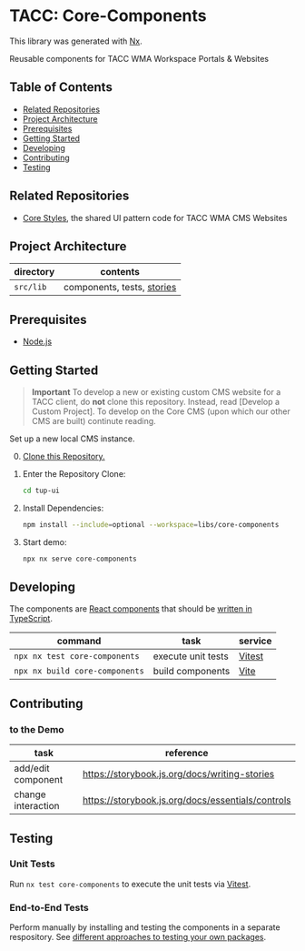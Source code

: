 # TACC: Core-Components

This library was generated with [Nx](https://nx.dev).

Reusable components for TACC WMA Workspace Portals & Websites

## Table of Contents

- [Related Repositories](#related-repositories)
- [Project Architecture](#project-architecture)
- [Prerequisites](#prerequisites)
- [Getting Started](#getting-started)
- [Developing](#developing)
- [Contributing](#contributing)
- [Testing](#testing)

## Related Repositories

- [Core Styles], the shared UI pattern code for TACC WMA CMS Websites

## Project Architecture

| directory | contents                     |
| --------- | ---------------------------- |
| `src/lib` | components, tests, [stories] |

## Prerequisites

- [Node.js]

## Getting Started

> **Important**
> To develop a new or existing custom CMS website for a TACC client, do **not** clone this repository. Instead, read [Develop a Custom Project]. To develop on the Core CMS (upon which our other CMS are built) continute reading.

Set up a new local CMS instance.

0. [Clone this Repository.](https://docs.github.com/en/repositories/creating-and-managing-repositories/cloning-a-repository)
1. Enter the Repository Clone:

   ```sh
   cd tup-ui
   ```

2. Install Dependencies:

   ```sh
   npm install --include=optional --workspace=libs/core-components
   ```

3. Start demo:

   ```sh
   npx nx serve core-components
   ```

## Developing

The components are [React components](https://react.dev/learn) that should be [written in TypeScript](https://react.dev/learn/typescript#typescript-with-react-components).

| command                        | task               | service                       |
| ------------------------------ | ------------------ | ----------------------------- |
| `npx nx test core-components`  | execute unit tests | [Vitest](https://vitest.dev/) |
| `npx nx build core-components` | build components   | [Vite](https://vitejs.dev/)   |

## Contributing

### to the Demo

| task               | reference                                         |
| ------------------ | ------------------------------------------------- |
| add/edit component | https://storybook.js.org/docs/writing-stories     |
| change interaction | https://storybook.js.org/docs/essentials/controls |

## Testing

### Unit Tests

Run `nx test core-components` to execute the unit tests via [Vitest](https://vitest.dev/).

### End-to-End Tests

Perform manually by installing and testing the components in a separate respository. See [different approaches to testing your own packages](https://dev.to/one-beyond/different-approaches-to-testing-your-own-packages-1kdg).

<!-- Link Aliases -->

[core styles]: https://github.com/TACC/Core-Styles
[node.js]: https://nodejs.org/
[stories]: https://storybook.js.org/docs/get-started/whats-a-story
